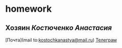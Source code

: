 # homework
## Хозяин _Костюченко Анастасия_
[Почта](mail to:kostochkanastya@mail.ru)
[Телеграм](@kostochkan)

